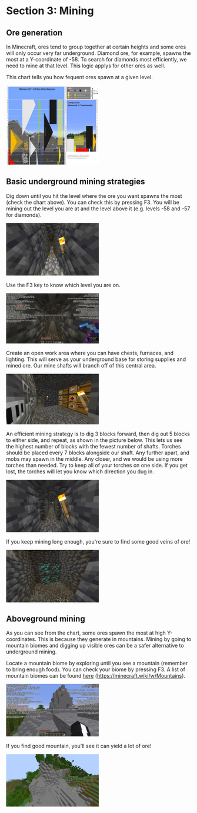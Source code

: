 # Section 3: Mining

## Ore generation

In Minecraft, ores tend to group together at certain heights and some ores will only occur very far underground. Diamond ore, for example, spawns the most at a Y-coordinate of -58. To search for diamonds most efficiently, we need to mine at that level. This logic applys for other ores as well.

This chart tells you how fequent ores spawn at a given level.

<img src="images/section_3/ore_distribution.jpeg" style="width:50%">

## Basic underground mining strategies

Dig down until you hit the level where the ore you want spawns the most (check the chart above). You can check this by pressing F3. You will be mining out the level you are at and the level above it (e.g. levels -58 and -57 for diamonds).

<img src="images/section_3/stair_down.png" style="width:50%">

Use the F3 key to know which level you are on.

<img src="images/section_3/f3_y_level.png" style="width:50%">

Create an open work area where you can have chests, furnaces, and lighting. This will serve as your underground base for storing supplies and mined ore. Our mine shafts will branch off of this central area.

<img src="images/section_3/work_area.png" style="width:50%">

An efficient mining strategy is to dig 3 blocks forward, then dig out 5 blocks to either side, and repeat, as shown in the picture below. This lets us see the highest number of blocks with the fewest number of shafts. Torches should be placed every 7 blocks alongside our shaft. Any further apart, and mobs may spawn in the middle. Any closer, and we would be using more torches than needed. Try to keep all of your torches on one side. If you get lost, the torches will let you know which direction you dug in.

<img src="images/section_3/mining_method.png" style="width:50%">

If you keep mining long enough, you're sure to find some good veins of ore!

<img src="images/section_3/diamonds.png" style="width:50%">

## Aboveground mining

As you can see from the chart, some ores spawn the most at high Y-coordinates. This is because they generate in mountains. Mining by going to mountain biomes and digging up visible ores can be a safer alternative to underground mining.

Locate a mountain biome by exploring until you see a mountain (remember to bring enough food). You can check your biome by pressing F3. A list of mountain biomes can be found [here](https://minecraft.wiki/w/Mountains) (https://minecraft.wiki/w/Mountains).

<img src="images/section_3/f3_biome.png" style="width:50%">

If you find good mountain, you'll see it can yield a lot of ore!

<img src="images/section_3/mountain_ore.png" style="width:50%">

